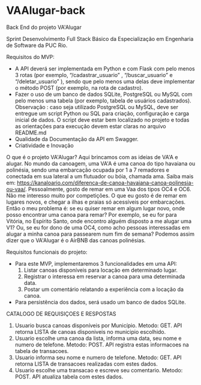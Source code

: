 # VAAlugar-back
Back End do projeto VA'Alugar

Sprint Desenvolvimento Full Stack Básico da Especialização em Engenharia de Software da PUC Rio.

Requisitos do MVP:

- A API deverá ser implementada em Python e com Flask com pelo menos 3 rotas (por exemplo, “/cadastrar_usuario” , “/buscar_usuario” e “/deletar_usuario” ), sendo que pelo menos uma delas deve implementar o método POST (por exemplo, na rota de cadastro).
- Fazer o uso de um banco de dados SQLite, PostgreSQL ou MySQL com pelo menos uma tabela (por exemplo, tabela de usuários cadastrados). Observação : caso seja utilizado PostgreSQL ou MySQL, deve ser entregue um script Python ou SQL para criação, configuração e carga inicial de dados. O script deve estar bem localizado no projeto e todas as orientações para execução devem estar claras no arquivo README.md
- Qualidade da Documentação da API em Swagger.
- Criatividade e Inovação

O que é o projeto VA'Alugar?
  Aqui brincamos com as ideias de VA'A e alugar. 
  No mundo da canoagem, uma VA'A é uma canoa do tipo havaiana ou polinésia, sendo uma embarcação ocupada por 1 a 7 remadores e conectada em sua lateral a um flutuador ou bóia, chamada ama. Saiba mais em: https://kanaloario.com/diferenca-de-canoa-havaiana-canoa-polinesia-ou-vaa/.
  Pessoalmente, gosto de remar em uma Vaa dos tipos OC4 e OC6. Não me interesso muito por competições. O que eu gosto é de remar em lugares novos, e chegar a ilhas e praias só acessíveis por embarcações. Então o meu problema é: se eu quiser remar em algum lugar novo, onde posso encontrar uma canoa para remar? Por exemplo, se eu for para Vitória, no Espírito Santo, onde encontro alguém disposto a me alugar uma V1? Ou, se eu for dono de uma OC4, como acho pessoas interessadas em alugar a minha canoa para passearem num fim de semana?
  Podemos assim dizer que o VA'Alugar é o AirBNB das canoas polinésias.

Requisitos funcionais do projeto:
- Para este MVP, implementaremos 3 funcionalidades em uma API:
  1. Listar canoas disponíveis para locação em determinado lugar.
  2. Registrar o interessa em reservar a canoa para uma determinada data.
  3. Postar um comentário relatando a experiência com a locação da canoa.
- Para persistência dos dados, será usado um banco de dados SQLite. 


CATALOGO DE REQUISIÇOES E RESPOSTAS

1. Usuario busca canoas disponíveis por Município. Metodo: GET. API retorna LISTA de canoas disponiveis no municipio escolhido.
2. Usuario escolhe uma canoa da lista, informa uma data, seu nome e numero de telefone. Metodo: POST. API registra estas informacoes na tabela de transacoes.
3. Usuario informa seu nome e numero de telefone. Metodo: GET. API retorna LISTA de transacoes realizadas com estes dados.
4. Usuario escolhe uma transacao e escreve seu comentario. Metodo: POST. API atualiza tabela com estes dados.

